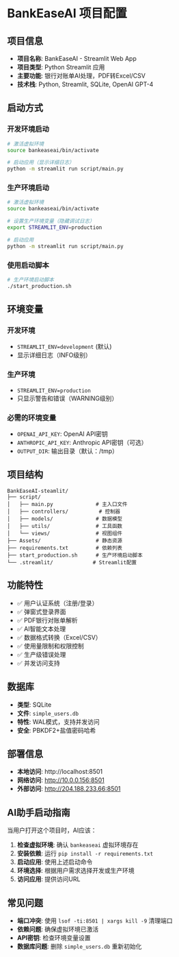 # BankEaseAI 项目配置

## 项目信息
- **项目名称**: BankEaseAI - Streamlit Web App
- **项目类型**: Python Streamlit 应用
- **主要功能**: 银行对账单AI处理，PDF转Excel/CSV
- **技术栈**: Python, Streamlit, SQLite, OpenAI GPT-4

## 启动方式

### 开发环境启动
```bash
# 激活虚拟环境
source bankeaseai/bin/activate

# 启动应用（显示详细日志）
python -m streamlit run script/main.py
```

### 生产环境启动
```bash
# 激活虚拟环境
source bankeaseai/bin/activate

# 设置生产环境变量（隐藏调试日志）
export STREAMLIT_ENV=production

# 启动应用
python -m streamlit run script/main.py
```

### 使用启动脚本
```bash
# 生产环境启动脚本
./start_production.sh
```

## 环境变量

### 开发环境
- `STREAMLIT_ENV=development` (默认)
- 显示详细日志（INFO级别）

### 生产环境
- `STREAMLIT_ENV=production`
- 只显示警告和错误（WARNING级别）

### 必需的环境变量
- `OPENAI_API_KEY`: OpenAI API密钥
- `ANTHROPIC_API_KEY`: Anthropic API密钥（可选）
- `OUTPUT_DIR`: 输出目录（默认：/tmp）

## 项目结构
```
BankEaseAI-steamlit/
├── script/
│   ├── main.py              # 主入口文件
│   ├── controllers/          # 控制器
│   ├── models/              # 数据模型
│   ├── utils/               # 工具函数
│   └── views/               # 视图组件
├── Assets/                  # 静态资源
├── requirements.txt         # 依赖列表
├── start_production.sh      # 生产环境启动脚本
└── .streamlit/             # Streamlit配置
```

## 功能特性
- ✅ 用户认证系统（注册/登录）
- ✅ 弹窗式登录界面
- ✅ PDF银行对账单解析
- ✅ AI智能文本处理
- ✅ 数据格式转换（Excel/CSV）
- ✅ 使用量限制和权限控制
- ✅ 生产级错误处理
- ✅ 并发访问支持

## 数据库
- **类型**: SQLite
- **文件**: `simple_users.db`
- **特性**: WAL模式，支持并发访问
- **安全**: PBKDF2+盐值密码哈希

## 部署信息
- **本地访问**: http://localhost:8501
- **网络访问**: http://10.0.0.156:8501
- **外部访问**: http://204.188.233.66:8501

## AI助手启动指南
当用户打开这个项目时，AI应该：

1. **检查虚拟环境**: 确认 `bankeaseai` 虚拟环境存在
2. **安装依赖**: 运行 `pip install -r requirements.txt`
3. **启动应用**: 使用上述启动命令
4. **环境选择**: 根据用户需求选择开发或生产环境
5. **访问应用**: 提供访问URL

## 常见问题
- **端口冲突**: 使用 `lsof -ti:8501 | xargs kill -9` 清理端口
- **依赖问题**: 确保虚拟环境已激活
- **API密钥**: 检查环境变量设置
- **数据库问题**: 删除 `simple_users.db` 重新初始化
